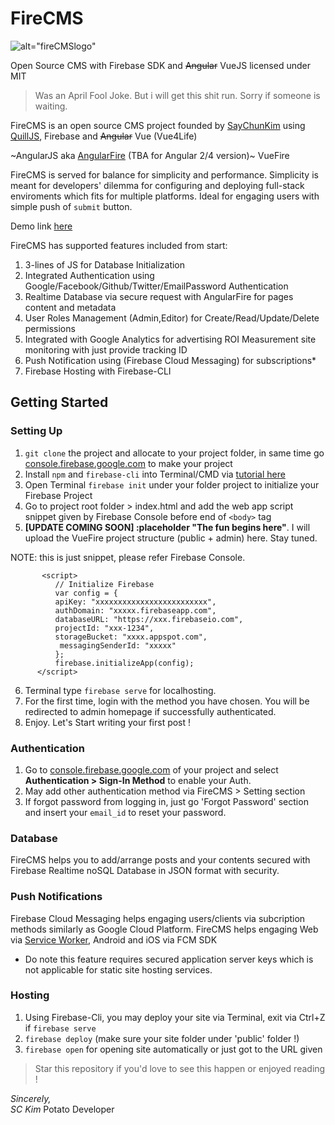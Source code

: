# FireCMS

![alt="fireCMSlogo"](https://firecms-9763b.firebaseapp.com/images/fireCMS_logo.png)

Open Source CMS with Firebase SDK and ~~Angular~~ VueJS licensed under MIT

> Was an April Fool Joke. But i will get this shit run. Sorry if someone is waiting.

FireCMS is an open source CMS project founded by [SayChunKim](https://github.com/SayChunKim) using [QuillJS](http://quilljs.com), Firebase and ~~Angular~~ Vue (Vue4Life)

~AngularJS aka [AngularFire](https://github.com/firebase/angularfire) (TBA for Angular 2/4 version)~ VueFire


FireCMS is served for balance for simplicity and performance. Simplicity is meant for developers' dilemma for configuring and deploying full-stack enviroments
which fits for multiple platforms. Ideal for engaging users with simple push of `submit` button.

Demo link [here](https://myxlab-76e7d.firebaseapp.com)

FireCMS has supported features included from start:

1. 3-lines of JS for Database Initialization
2. Integrated Authentication using Google/Facebook/Github/Twitter/EmailPassword Authentication
3. Realtime Database via secure request with AngularFire for pages content and metadata
4. User Roles Management (Admin,Editor) for Create/Read/Update/Delete permissions
5. Integrated with Google Analytics for advertising ROI Measurement site monitoring with just provide tracking ID
6. Push Notification using (Firebase Cloud Messaging) for subscriptions*
7. Firebase Hosting with Firebase-CLI

## Getting Started
### Setting Up
1. `git clone` the project and allocate to your project folder, in same time go [console.firebase.google.com](https://console.firebase.google.com) to make your project
2. Install `npm` and `firebase-cli` into Terminal/CMD via [tutorial here]() 
3. Open Terminal `firebase init` under your folder project to initialize your Firebase Project 
4. Go to project root folder > index.html and add the web app script snippet given by Firebase Console before end of `<body>` tag
5. **[UPDATE COMING SOON] :placeholder "The fun begins here"**.  I will upload the VueFire project structure (public + admin) here. Stay tuned.


NOTE: this is just snippet, please refer Firebase Console.
```    <script src="https://www.gstatic.com/firebasejs/3.7.4/firebase.js"></script>
       <script>
          // Initialize Firebase
          var config = {
          apiKey: "xxxxxxxxxxxxxxxxxxxxxxxxx",
          authDomain: "xxxxx.firebaseapp.com",
          databaseURL: "https://xxx.firebaseio.com",
          projectId: "xxx-1234",
          storageBucket: "xxxx.appspot.com",
           messagingSenderId: "xxxxx"
          };
          firebase.initializeApp(config);
      </script>
```
6. Terminal type `firebase serve` for localhosting.
7. For the first time, login with the method you have chosen. You will be redirected to admin homepage if successfully authenticated.
8. Enjoy. Let's Start writing your first post !


### Authentication
1. Go to [console.firebase.google.com](https://console.firebase.google.com) of your project and select **Authentication > Sign-In Method** to enable your Auth.
2. May add other authentication method via FireCMS > Setting section
3. If forgot password from logging in, just go 'Forgot Password' section and insert your `email_id` to reset your password.

### Database
FireCMS helps you to add/arrange posts and your contents secured with Firebase Realtime noSQL Database in JSON format with security.

### Push Notifications
Firebase Cloud Messaging helps engaging users/clients via subcription methods similarly as Google Cloud Platform. FireCMS helps engaging Web via [Service Worker](https://developers.google.com/web/fundamentals/getting-started/primers/service-workers), Android and iOS via FCM SDK
* Do note this feature requires secured application server keys which is not applicable for static site hosting services.

### Hosting
1. Using Firebase-Cli, you may deploy your site via Terminal, exit via Ctrl+Z if `firebase serve`
2. `firebase deploy` (make sure your site folder under 'public' folder !)
3. `firebase open` for opening site automatically or just got to the URL given

> Star this repository if you'd love to see this happen or enjoyed reading !

*Sincerely,*<br>
*SC Kim*
Potato Developer
